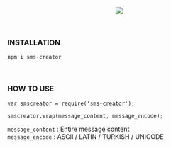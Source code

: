 <p align="center">
  <img src="https://socialify.git.ci/emredv/SMS-Creator/image?font=Raleway&owner=1&pattern=Charlie%20Brown&theme=Light" />
</p>
<br />

### INSTALLATION
```
npm i sms-creator
```
<br />  

### HOW TO USE
```
var smscreator = require('sms-creator');

smscreator.wrap(message_content, message_encode);
```
`message_content` : Entire message content  
`message_encode` : ASCII / LATIN / TURKISH / UNICODE
